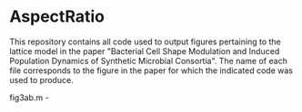# AspectRatio
This repository contains all code used to output figures pertaining to the lattice model in the paper "Bacterial Cell Shape Modulation and Induced Population Dynamics of Synthetic Microbial Consortia".  The name of each file corresponds to the figure in the paper for which the indicated code was used to produce.

fig3ab.m - 
